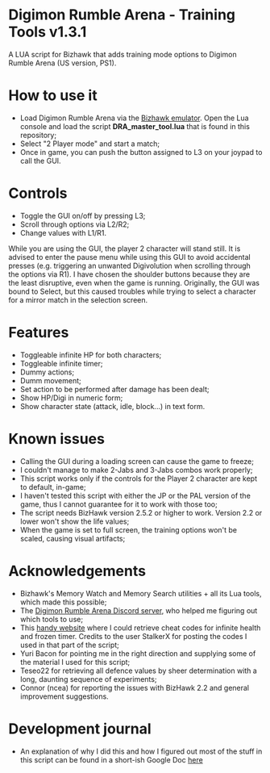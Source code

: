# Digimon Rumble Arena - Training Tools v1.3.1
A LUA script for Bizhawk that adds training mode options to Digimon Rumble Arena (US version, PS1).

# How to use it
* Load Digimon Rumble Arena via the [Bizhawk emulator](http://tasvideos.org/BizHawk.html). Open the Lua console and load the script **DRA_master_tool.lua** that is found in this repository;
* Select "2 Player mode" and start a match;
* Once in game, you can push the button assigned to L3 on your joypad to call the GUI. 

# Controls
* Toggle the GUI on/off by pressing L3;
* Scroll through options via L2/R2;
* Change values with L1/R1.

While you are using the GUI, the player 2 character will stand still. It is advised to enter the pause menu while using this GUI to avoid accidental presses (e.g. triggering an unwanted Digivolution when scrolling through the options via R1). I have chosen the shoulder buttons because they are the least disruptive, even when the game is running. Originally, the GUI was bound to Select, but this caused troubles while trying to select a character for a mirror match in the selection screen.

# Features
* Toggleable infinite HP for both characters;
* Toggleable infinite timer;
* Dummy actions;
* Dumm movement;
* Set action to be performed after damage has been dealt;
* Show HP/Digi in numeric form;
* Show character state (attack, idle, block...) in text form.

# Known issues
* Calling the GUI during a loading screen can cause the game to freeze;
* I couldn't manage to make 2-Jabs and 3-Jabs combos work properly;
* This script works only if the controls for the Player 2 character are kept to default, in-game;
* I haven't tested this script with either the JP or the PAL version of the game, thus I cannot guarantee for it to work with those too;
* The script needs BizHawk version 2.5.2 or higher to work. Version 2.2 or lower won't show the life values;
* When the game is set to full screen, the training options won't be scaled, causing visual artifacts;

# Acknowledgements
* Bizhawk's Memory Watch and Memory Search utilities + all its Lua tools, which made this possible;
* The [Digimon Rumble Arena Discord server](https://discord.gg/DTpRqwd), who helped me figuring out which tools to use;
* This [handy website](http://bsfree.shadowflareindustries.com/index.php?s=1&d=8&g=8415&c=20939) where I could retrieve cheat codes for infinite health and frozen timer. Credits to the user StalkerX for posting the codes I used in that part of the script;
* Yuri Bacon for pointing me in the right direction and supplying some of the material I used for this script;
* Teseo22 for retrieving all defence values by sheer determination with a long, daunting sequence of experiments;
* Connor (ncea) for reporting the issues with BizHawk 2.2 and general improvement suggestions.

# Development journal
* An explanation of why I did this and how I figured out most of the stuff in this script can be found in a short-ish Google Doc [here](https://docs.google.com/document/d/1liomAm0ulcBb3i3iuVjsLtElVEWNgxwlazKeHJq3kug/edit?usp=sharing)
